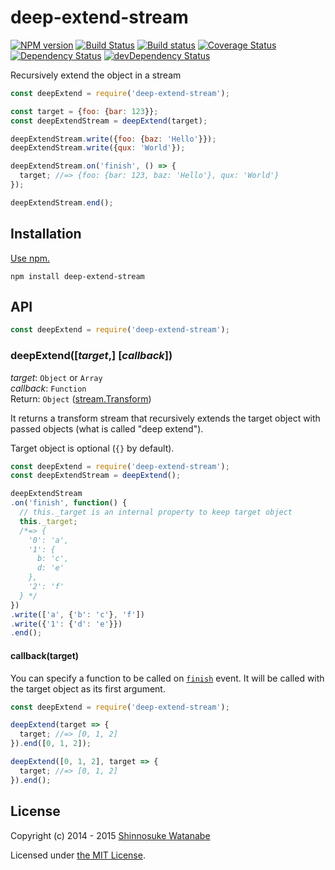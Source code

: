 # deep-extend-stream

[![NPM version](http://img.shields.io/npm/v/deep-extend-stream.svg)](https://www.npmjs.com/package/deep-extend-stream)
[![Build Status](http://img.shields.io/travis/shinnn/deep-extend-stream.svg)](https://travis-ci.org/shinnn/deep-extend-stream)
[![Build status](https://ci.appveyor.com/api/projects/status/1im5lixtp38ecg97?svg=true)](https://ci.appveyor.com/project/ShinnosukeWatanabe/deep-extend-stream)
[![Coverage Status](https://img.shields.io/coveralls/shinnn/deep-extend-stream.svg)](https://coveralls.io/r/shinnn/deep-extend-stream)
[![Dependency Status](https://img.shields.io/david/shinnn/deep-extend-stream.svg?label=deps)](https://david-dm.org/shinnn/deep-extend-stream)
[![devDependency Status](https://img.shields.io/david/dev/shinnn/deep-extend-stream.svg?label=devDeps)](https://david-dm.org/shinnn/deep-extend-stream#info=devDependencies)

Recursively extend the object in a stream

```javascript
const deepExtend = require('deep-extend-stream');

const target = {foo: {bar: 123}};
const deepExtendStream = deepExtend(target);

deepExtendStream.write({foo: {baz: 'Hello'}});
deepExtendStream.write({qux: 'World'});

deepExtendStream.on('finish', () => {
  target; //=> {foo: {bar: 123, baz: 'Hello'}, qux: 'World'}
});

deepExtendStream.end();
```

## Installation

[Use npm.](https://docs.npmjs.com/cli/install)

```
npm install deep-extend-stream
```

## API

```javascript
const deepExtend = require('deep-extend-stream');
```

### deepExtend([*target*,] [*callback*])

*target*: `Object` or `Array`  
*callback*: `Function`  
Return: `Object` ([stream.Transform](https://iojs.org/api/stream.html#stream_class_stream_transform_1))

It returns a transform stream that recursively extends the target object with passed objects (what is called "deep extend").

Target object is optional (`{}` by default).

```javascript
const deepExtend = require('deep-extend-stream');
const deepExtendStream = deepExtend();

deepExtendStream
.on('finish', function() {
  // this._target is an internal property to keep target object
  this._target;
  /*=> {
    '0': 'a',
    '1': {
      b: 'c',
      d: 'e'
    },
    '2': 'f'
  } */
})
.write(['a', {'b': 'c'}, 'f'])
.write({'1': {'d': 'e'}})
.end();
```

#### callback(target)

You can specify a function to be called on [`finish`](https://iojs.org/api/stream.html#stream_events_finish_and_end) event. It will be called with the target object as its first argument.

```javascript
const deepExtend = require('deep-extend-stream');

deepExtend(target => {
  target; //=> [0, 1, 2]
}).end([0, 1, 2]);

deepExtend([0, 1, 2], target => {
  target; //=> [0, 1, 2]
}).end();
```

## License

Copyright (c) 2014 - 2015 [Shinnosuke Watanabe](https://github.com/shinnn)

Licensed under [the MIT License](./LICENSE).

